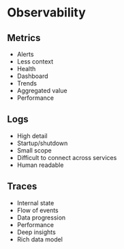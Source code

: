 # Observability

## Metrics
- Alerts
- Less context
- Health
- Dashboard
- Trends
- Aggregated value
- Performance

## Logs
- High detail
- Startup/shutdown
- Small scope
- Difficult to connect across services
- Human readable

## Traces
- Internal state
- Flow of events
- Data progression
- Performance
- Deep insights
- Rich data model
